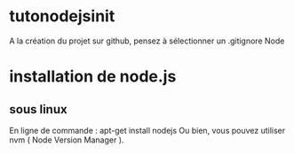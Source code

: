 # tutonodejsinit

A la création du projet sur github, pensez à sélectionner un .gitignore Node

# installation de node.js

## sous linux

En ligne de commande : apt-get install nodejs
Ou bien, vous pouvez utiliser nvm ( Node Version Manager ).
